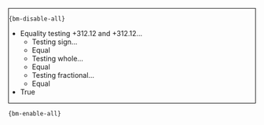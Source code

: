 <div style="border:1px solid black;">

`{bm-disable-all}`

 * Equality testing +312.12 and +312.12...
   * Testing sign...
   * Equal
   * Testing whole...
   * Equal
   * Testing fractional...
   * Equal
 * True
</div>

`{bm-enable-all}`


